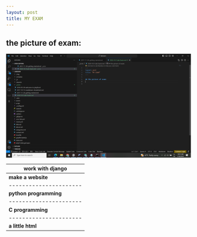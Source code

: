 ```yaml
---
layout: post
title: MY EXAM
---
```


## the picture of exam:
![alt text](../assets/img/exam.png "exam picture")



| **work with django** |
|----------------------|
| **make a website**   |
|----------------------|
|**python programming**|
|----------------------|
|**C programming**     |
|----------------------|
|**a little html**     |
